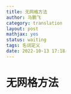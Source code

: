 ```yaml
---
title: 无网格方法
author: 马鹏飞
category: translation
layout: post
mathjax: yes
status: waiting
tags: 名词定义
date: 2022-10-13 17:18
---
```

# 无网格方法

